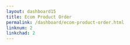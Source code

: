 ```yaml
---
layout: dashboard15
title: Ecom Product Order
permalink: /dashboard/ecom-product-order.html
linknum: 2
linkchad: 2
---
```

